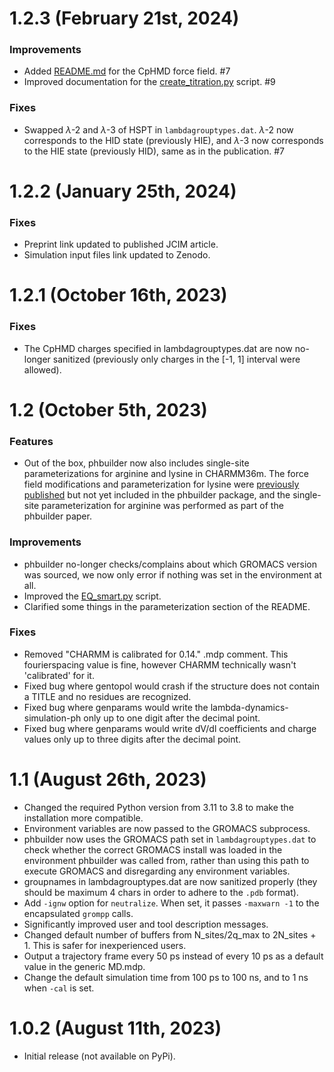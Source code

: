 # 1.2.3 (February 21st, 2024)

### Improvements

* Added [README.md](phbuilder/ffield/README.md) for the CpHMD force field. #7
* Improved documentation for the [create_titration.py](scripts/create_titration.py) script. #9

### Fixes

* Swapped $\lambda$-2 and $\lambda$-3 of HSPT in `lambdagrouptypes.dat`. $\lambda$-2 now corresponds to the HID state (previously HIE), and $\lambda$-3 now corresponds to the HIE state (previously HID), same as in the publication. #7

# 1.2.2 (January 25th, 2024)

### Fixes

* Preprint link updated to published JCIM article.
* Simulation input files link updated to Zenodo.

# 1.2.1 (October 16th, 2023)

### Fixes

* The CpHMD charges specified in lambdagrouptypes.dat are now no-longer sanitized (previously only charges in the [-1, 1] interval were allowed).

# 1.2 (October 5th, 2023)

### Features
* Out of the box, phbuilder now also includes single-site parameterizations for arginine and lysine in CHARMM36m. The force field modifications and parameterization for lysine were [previously published](https://pubs.acs.org/doi/full/10.1021/acs.jctc.2c00517) but not yet included in the phbuilder package, and the single-site parameterization for arginine was performed as part of the phbuilder paper.

### Improvements
* phbuilder no-longer checks/complains about which GROMACS version was sourced, we now only error if nothing was set in the environment at all.
* Improved the [EQ_smart.py](scripts/EQ_smart.py) script.
* Clarified some things in the parameterization section of the README.

### Fixes
* Removed "CHARMM is calibrated for 0.14." .mdp comment. This fourierspacing value is fine, however CHARMM technically wasn't 'calibrated' for it.
* Fixed bug where gentopol would crash if the structure does not contain a TITLE and no residues are recognized.
* Fixed bug where genparams would write the lambda-dynamics-simulation-ph only up to one digit after the decimal point.
* Fixed bug where genparams would write dV/dl coefficients and charge values only up to three digits after the decimal point.

# 1.1 (August 26th, 2023)
* Changed the required Python version from 3.11 to 3.8 to make the installation more compatible.
* Environment variables are now passed to the GROMACS subprocess.
* phbuilder now uses the GROMACS path set in `lambdagrouptypes.dat` to check whether the correct GROMACS install was loaded in the environment phbuilder was called from, rather than using this path to execute GROMACS and disregarding any environment variables.
* groupnames in lambdagrouptypes.dat are now sanitized properly (they should be maximum 4 chars in order to adhere to the `.pdb` format).
* Add `-ignw` option for `neutralize`. When set, it passes `-maxwarn -1` to the encapsulated `grompp` calls.
* Significantly improved user and tool description messages.
* Changed default number of buffers from N_sites/2q_max to 2N_sites + 1. This is safer for inexperienced users.
* Output a trajectory frame every 50 ps instead of every 10 ps as a default value in the generic MD.mdp.
* Change the default simulation time from 100 ps to 100 ns, and to 1 ns when `-cal` is set.

# 1.0.2 (August 11th, 2023)
* Initial release (not available on PyPi).
